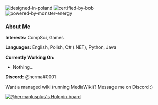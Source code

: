 ![designed-in-poland](https://user-images.githubusercontent.com/49307226/170814225-3a343242-f4d8-4a99-85a5-50fe37231f53.svg)
![certified-by-bob](https://user-images.githubusercontent.com/49307226/170814149-533bf12a-6656-484a-bcd6-f99c29f972dc.svg) <br>
![powered-by-monster-energy](https://user-images.githubusercontent.com/49307226/170814156-8b932ac1-65ff-48c9-b52e-404977b3ce4f.svg)

### About Me

**Interests:** CompSci, Games

**Languages:** English, Polish, C# (.NET), Python, Java

**Currently Working On:**
* Nothing...
<!--* [Vergil 🤺](https://github.com/hermaplusplus/vergil), a Discord bot to make Devil May Cry references.
* [Stella Nova ⭐](https://github.com/hermaplusplus/StellaNova), a [Space Station 13 🧰](https://spacestation13.com/) game server.
* [RockStar 🎸](https://github.com/StoneAndStar/RockStar), a Fallout 13 (based on Space Station 13) game server.
* [BungaStone🧔](https://github.com/StoneAndStar/BungaStone), a Fallout 13 rebase.
* Finding a project to cure my boredom...-->

**Discord:** @herma#0001

<!-- **Promoting:** [Blåhaj 🦈](https://www.ikea.com/gb/en/p/blahaj-soft-toy-shark-30373588/) -->

Want a managed wiki (running MediaWiki)? Message me on Discord :)

<!-- [![@herma's Holopin board](https://holopin.io/api/user/board?user=herma)](https://holopin.io/@herma) -->

[![@hermaplusplus's Holopin board](https://holopin.me/hermaplusplus)](https://holopin.io/@hermaplusplus)

<!--
**hermaplusplus/hermaplusplus** is a ✨ _special_ ✨ repository because its `README.md` (this file) appears on your GitHub profile.

Here are some ideas to get you started:

- 🔭 I’m currently working on ...
- 🌱 I’m currently learning ...
- 👯 I’m looking to collaborate on ...
- 🤔 I’m looking for help with ...
- 💬 Ask me about ...
- 📫 How to reach me: ...
- 😄 Pronouns: ...
- ⚡ Fun fact: ...
-->
